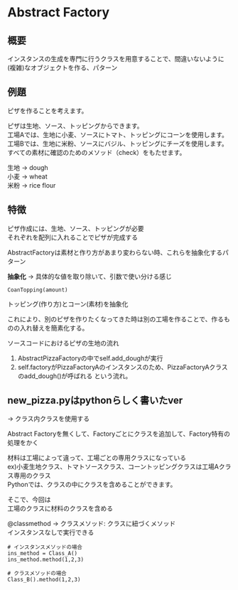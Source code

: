 # Abstract Factory
## 概要
インスタンスの生成を専門に行うクラスを用意することで、間違いないように(複雑)なオブジェクトを作る、パターン

## 例題
ピザを作ることを考えます。

ピザは生地、ソース、トッピングからできます。  
工場Aでは、生地に小麦、ソースにトマト、トッピングにコーンを使用します。  
工場Bでは、生地に米粉、ソースにバジル、トッピングにチーズを使用します。  
すべての素材に確認のためのメソッド（check）をもたせます。

生地 -> dough  
小麦 -> wheat  
米粉 -> rice flour  

## 特徴
ピザ作成には、生地、ソース、トッピングが必要  
それぞれを配列に入れることでピザが完成する  

AbstractFactoryは素材と作り方があまり変わらない時、これらを抽象化するパターン

**抽象化** -> 具体的な値を取り除いて、引数で使い分ける感じ
```
CoanTopping(amount)
```
トッピング(作り方)とコーン(素材)を抽象化

これにより、別のピザを作りたくなってきた時は別の工場を作ることで、作るものの入れ替えを簡素化する。  

ソースコードにおけるピザの生地の流れ  
1. AbstractPizzaFactoryの中でself.add_doughが実行
2. self.factoryがPizzaFactoryAのインスタンスのため、PizzaFactoryAクラスのadd_dough()が呼ばれる
という流れ。

## new_pizza.pyはpythonらしく書いたver  
-> クラス内クラスを使用する  

Abstract Factoryを無くして、Factoryごとにクラスを追加して、Factory特有の処理をかく

材料は工場によって違って、工場ごとの専用クラスになっている  
ex)小麦生地クラス、トマトソースクラス、コーントッピングクラスは工場Aクラス専用のクラス  
Pythonでは、クラスの中にクラスを含めることができます。  

そこで、今回は  
工場のクラスに材料のクラスを含める

@classmethod -> クラスメソッド: クラスに紐づくメソッド  
インスタンスなしで実行できる

```
# インスタンスメソッドの場合
ins_method = Class_A()
ins_method.method(1,2,3)

# クラスメソッドの場合
Class_B().method(1,2,3)

```

